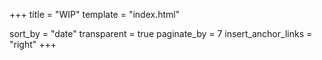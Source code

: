 +++
title = "WIP"
template = "index.html"

sort_by = "date"
transparent = true
paginate_by = 7 
insert_anchor_links = "right"
+++

